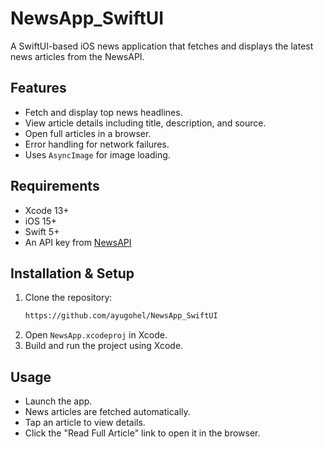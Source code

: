# NewsApp_SwiftUI

A SwiftUI-based iOS news application that fetches and displays the latest news articles from the NewsAPI.

## Features
- Fetch and display top news headlines.
- View article details including title, description, and source.
- Open full articles in a browser.
- Error handling for network failures.
- Uses `AsyncImage` for image loading.

## Requirements
- Xcode 13+
- iOS 15+
- Swift 5+
- An API key from [NewsAPI](https://newsapi.org/)

## Installation & Setup
1. Clone the repository:
   ```sh
   https://github.com/ayugohel/NewsApp_SwiftUI
   ```
2. Open `NewsApp.xcodeproj` in Xcode.
3. Build and run the project using Xcode.

## Usage
- Launch the app.
- News articles are fetched automatically.
- Tap an article to view details.
- Click the "Read Full Article" link to open it in the browser.
